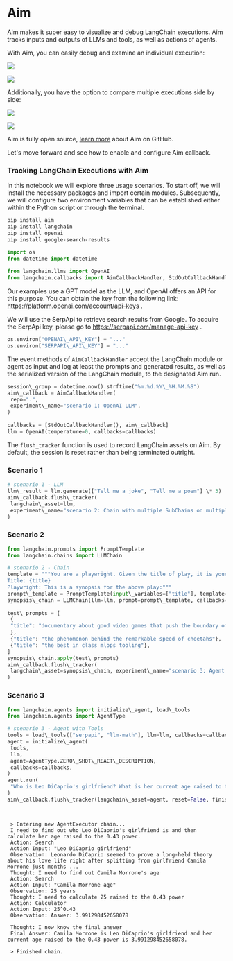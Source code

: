 # Aim

Aim makes it super easy to visualize and debug LangChain executions. Aim tracks inputs and outputs of LLMs and tools, as well as actions of agents.

With Aim, you can easily debug and examine an individual execution:

![](https://user-images.githubusercontent.com/13848158/227784778-06b806c7-74a1-4d15-ab85-9ece09b458aa.png)

![](https://user-images.githubusercontent.com/13848158/227784778-06b806c7-74a1-4d15-ab85-9ece09b458aa.png)

Additionally, you have the option to compare multiple executions side by side:

![](https://user-images.githubusercontent.com/13848158/227784994-699b24b7-e69b-48f9-9ffa-e6a6142fd719.png)

![](https://user-images.githubusercontent.com/13848158/227784994-699b24b7-e69b-48f9-9ffa-e6a6142fd719.png)

Aim is fully open source, [learn more](https://github.com/aimhubio/aim) about Aim on GitHub.

Let's move forward and see how to enable and configure Aim callback.

### Tracking LangChain Executions with Aim

In this notebook we will explore three usage scenarios. To start off, we will install the necessary packages and import certain modules. Subsequently, we will configure two environment variables that can be established either within the Python script or through the terminal.

```bash
pip install aim  
pip install langchain  
pip install openai  
pip install google-search-results  

```

```python
import os  
from datetime import datetime  
  
from langchain.llms import OpenAI  
from langchain.callbacks import AimCallbackHandler, StdOutCallbackHandler  

```

Our examples use a GPT model as the LLM, and OpenAI offers an API for this purpose. You can obtain the key from the following link: <https://platform.openai.com/account/api-keys> .

We will use the SerpApi to retrieve search results from Google. To acquire the SerpApi key, please go to <https://serpapi.com/manage-api-key> .

```python
os.environ["OPENAI\_API\_KEY"] = "..."  
os.environ["SERPAPI\_API\_KEY"] = "..."  

```

The event methods of `AimCallbackHandler` accept the LangChain module or agent as input and log at least the prompts and generated results, as well as the serialized version of the LangChain module, to the designated Aim run.

```python
session\_group = datetime.now().strftime("%m.%d.%Y\_%H.%M.%S")  
aim\_callback = AimCallbackHandler(  
 repo=".",  
 experiment\_name="scenario 1: OpenAI LLM",  
)  
  
callbacks = [StdOutCallbackHandler(), aim\_callback]  
llm = OpenAI(temperature=0, callbacks=callbacks)  

```

The `flush_tracker` function is used to record LangChain assets on Aim. By default, the session is reset rather than being terminated outright.

### Scenario 1

```python
# scenario 1 - LLM  
llm\_result = llm.generate(["Tell me a joke", "Tell me a poem"] \* 3)  
aim\_callback.flush\_tracker(  
 langchain\_asset=llm,  
 experiment\_name="scenario 2: Chain with multiple SubChains on multiple generations",  
)  

```

### Scenario 2

```python
from langchain.prompts import PromptTemplate  
from langchain.chains import LLMChain  

```

```python
# scenario 2 - Chain  
template = """You are a playwright. Given the title of play, it is your job to write a synopsis for that title.  
Title: {title}  
Playwright: This is a synopsis for the above play:"""  
prompt\_template = PromptTemplate(input\_variables=["title"], template=template)  
synopsis\_chain = LLMChain(llm=llm, prompt=prompt\_template, callbacks=callbacks)  
  
test\_prompts = [  
 {  
 "title": "documentary about good video games that push the boundary of game design"  
 },  
 {"title": "the phenomenon behind the remarkable speed of cheetahs"},  
 {"title": "the best in class mlops tooling"},  
]  
synopsis\_chain.apply(test\_prompts)  
aim\_callback.flush\_tracker(  
 langchain\_asset=synopsis\_chain, experiment\_name="scenario 3: Agent with Tools"  
)  

```

### Scenario 3

```python
from langchain.agents import initialize\_agent, load\_tools  
from langchain.agents import AgentType  

```

```python
# scenario 3 - Agent with Tools  
tools = load\_tools(["serpapi", "llm-math"], llm=llm, callbacks=callbacks)  
agent = initialize\_agent(  
 tools,  
 llm,  
 agent=AgentType.ZERO\_SHOT\_REACT\_DESCRIPTION,  
 callbacks=callbacks,  
)  
agent.run(  
 "Who is Leo DiCaprio's girlfriend? What is her current age raised to the 0.43 power?"  
)  
aim\_callback.flush\_tracker(langchain\_asset=agent, reset=False, finish=True)  

```

```text
   
   
 > Entering new AgentExecutor chain...  
 I need to find out who Leo DiCaprio's girlfriend is and then calculate her age raised to the 0.43 power.  
 Action: Search  
 Action Input: "Leo DiCaprio girlfriend"  
 Observation: Leonardo DiCaprio seemed to prove a long-held theory about his love life right after splitting from girlfriend Camila Morrone just months ...  
 Thought: I need to find out Camila Morrone's age  
 Action: Search  
 Action Input: "Camila Morrone age"  
 Observation: 25 years  
 Thought: I need to calculate 25 raised to the 0.43 power  
 Action: Calculator  
 Action Input: 25^0.43  
 Observation: Answer: 3.991298452658078  
   
 Thought: I now know the final answer  
 Final Answer: Camila Morrone is Leo DiCaprio's girlfriend and her current age raised to the 0.43 power is 3.991298452658078.  
   
 > Finished chain.  

```
